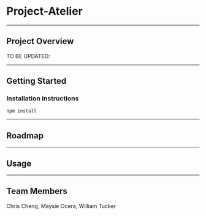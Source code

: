 # Project-Atelier
---
## Project Overview

TO BE UPDATED: 

---

## Getting Started

### Installation instructions

```
npm install 
```
----

## Roadmap 

---

## Usage

---

## Team Members

Chris Cheng, Maysie Ocera, William Tucker

 
